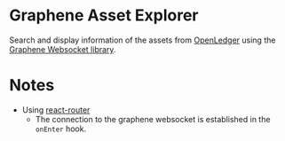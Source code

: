 # Graphene Asset Explorer
Search and display information of the assets from [OpenLedger](https://bitshares.openledger.info/) using the [Graphene Websocket library](https://www.npmjs.com/package/graphenejs-ws).

# Notes
* Using [react-router](https://react-router.now.sh/)
  * The connection to the graphene websocket is established in the `onEnter` hook.
